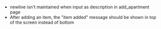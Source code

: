 - newline isn't maintained when input as description in add_apartment page
- After adding an item, the "item added" message should be shown in top of the screen instead of bottom